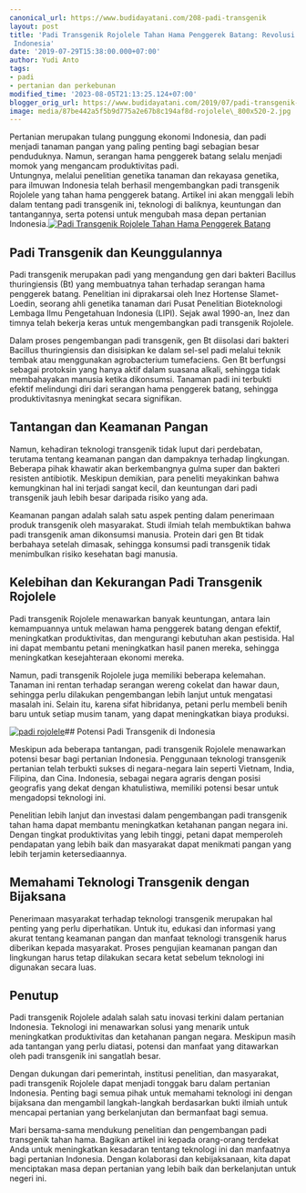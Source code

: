 ```yaml
---
canonical_url: https://www.budidayatani.com/208-padi-transgenik
layout: post
title: 'Padi Transgenik Rojolele Tahan Hama Penggerek Batang: Revolusi dalam Pertanian
 Indonesia'
date: '2019-07-29T15:38:00.000+07:00'
author: Yudi Anto
tags:
- padi
- pertanian dan perkebunan
modified_time: '2023-08-05T21:13:25.124+07:00'
blogger_orig_url: https://www.budidayatani.com/2019/07/padi-transgenik-rojolele-tahan-hama.html
image: media/87be442a5f5b9d775a2e67b8c194af8d-rojolele\_800x520-2.jpg
---
```

Pertanian merupakan tulang punggung ekonomi Indonesia, dan padi menjadi tanaman pangan yang paling penting bagi sebagian besar penduduknya. Namun, serangan hama penggerek batang selalu menjadi momok yang mengancam produktivitas padi.   
Untungnya, melalui penelitian genetika tanaman dan rekayasa genetika, para ilmuwan Indonesia telah berhasil mengembangkan padi transgenik Rojolele yang tahan hama penggerek batang. Artikel ini akan menggali lebih dalam tentang padi transgenik ini, teknologi di baliknya, keuntungan dan tantangannya, serta potensi untuk mengubah masa depan pertanian Indonesia.[![Padi Transgenik Rojolele Tahan Hama Penggerek Batang](https://blogger.googleusercontent.com/img/b/R29vZ2xl/AVvXsEgUOLjQafImDDlCy73nabwLkiwr2VTU9ojZya6tQK96zXAXXTSSB4msQr-qWjZnqlYIrgQJI8cqFfNPGd4qWWBXz5xWVO_PnHYpB6SFl0x4QBGiyIMeLd7jbev9QF0eWSGQaP161DDR6smQ_tMY7v35Qdr46J4TAa3em5goNFd2k20evyHdF5pThGSGOo7y/w640-h416/rojolele_800x520-2.jpg)](https://blogger.googleusercontent.com/img/b/R29vZ2xl/AVvXsEgUOLjQafImDDlCy73nabwLkiwr2VTU9ojZya6tQK96zXAXXTSSB4msQr-qWjZnqlYIrgQJI8cqFfNPGd4qWWBXz5xWVO_PnHYpB6SFl0x4QBGiyIMeLd7jbev9QF0eWSGQaP161DDR6smQ_tMY7v35Qdr46J4TAa3em5goNFd2k20evyHdF5pThGSGOo7y/s440/rojolele_800x520-2.jpg)  
## Padi Transgenik dan Keunggulannya

Padi transgenik merupakan padi yang mengandung gen dari bakteri Bacillus thuringiensis (Bt) yang membuatnya tahan terhadap serangan hama penggerek batang. Penelitian ini diprakarsai oleh Inez Hortense Slamet-Loedin, seorang ahli genetika tanaman dari Pusat Penelitian Bioteknologi Lembaga Ilmu Pengetahuan Indonesia (LIPI). Sejak awal 1990-an, Inez dan timnya telah bekerja keras untuk mengembangkan padi transgenik Rojolele.

Dalam proses pengembangan padi transgenik, gen Bt diisolasi dari bakteri Bacillus thuringiensis dan disisipkan ke dalam sel-sel padi melalui teknik tembak atau menggunakan agrobacterium tumefaciens. Gen Bt berfungsi sebagai protoksin yang hanya aktif dalam suasana alkali, sehingga tidak membahayakan manusia ketika dikonsumsi. Tanaman padi ini terbukti efektif melindungi diri dari serangan hama penggerek batang, sehingga produktivitasnya meningkat secara signifikan.

## Tantangan dan Keamanan Pangan

Namun, kehadiran teknologi transgenik tidak luput dari perdebatan, terutama tentang keamanan pangan dan dampaknya terhadap lingkungan. Beberapa pihak khawatir akan berkembangnya gulma super dan bakteri resisten antibiotik. Meskipun demikian, para peneliti meyakinkan bahwa kemungkinan hal ini terjadi sangat kecil, dan keuntungan dari padi transgenik jauh lebih besar daripada risiko yang ada.

Keamanan pangan adalah salah satu aspek penting dalam penerimaan produk transgenik oleh masyarakat. Studi ilmiah telah membuktikan bahwa padi transgenik aman dikonsumsi manusia. Protein dari gen Bt tidak berbahaya setelah dimasak, sehingga konsumsi padi transgenik tidak menimbulkan risiko kesehatan bagi manusia.

## Kelebihan dan Kekurangan Padi Transgenik Rojolele

Padi transgenik Rojolele menawarkan banyak keuntungan, antara lain kemampuannya untuk melawan hama penggerek batang dengan efektif, meningkatkan produktivitas, dan mengurangi kebutuhan akan pestisida. Hal ini dapat membantu petani meningkatkan hasil panen mereka, sehingga meningkatkan kesejahteraan ekonomi mereka.

Namun, padi transgenik Rojolele juga memiliki beberapa kelemahan. Tanaman ini rentan terhadap serangan wereng cokelat dan hawar daun, sehingga perlu dilakukan pengembangan lebih lanjut untuk mengatasi masalah ini. Selain itu, karena sifat hibridanya, petani perlu membeli benih baru untuk setiap musim tanam, yang dapat meningkatkan biaya produksi.

[![padi rojolele](https://blogger.googleusercontent.com/img/b/R29vZ2xl/AVvXsEhZiw_5mkIIJY8cDy6FJYAQ631-QBN2O2dqngrYodyTjKGOF1JN84K8B_Q0qH388VRV0GPq3yCOFfZU0432HvQfPJQlimbuk9SCh_-xg6Cu8fR9V8hk6w7DPoWKrtZ71XOmJV5cNk9OgD_TBH78sreLX1hWtDmmRt3Mkdr5xQcwHJTPQJei9rYR19ft5R7X/w550-h640/rojolele_516x600.jpg)](https://blogger.googleusercontent.com/img/b/R29vZ2xl/AVvXsEhZiw_5mkIIJY8cDy6FJYAQ631-QBN2O2dqngrYodyTjKGOF1JN84K8B_Q0qH388VRV0GPq3yCOFfZU0432HvQfPJQlimbuk9SCh_-xg6Cu8fR9V8hk6w7DPoWKrtZ71XOmJV5cNk9OgD_TBH78sreLX1hWtDmmRt3Mkdr5xQcwHJTPQJei9rYR19ft5R7X/s450/rojolele_516x600.jpg)## Potensi Padi Transgenik di Indonesia

Meskipun ada beberapa tantangan, padi transgenik Rojolele menawarkan potensi besar bagi pertanian Indonesia. Penggunaan teknologi transgenik pertanian telah terbukti sukses di negara-negara lain seperti Vietnam, India, Filipina, dan Cina. Indonesia, sebagai negara agraris dengan posisi geografis yang dekat dengan khatulistiwa, memiliki potensi besar untuk mengadopsi teknologi ini.

Penelitian lebih lanjut dan investasi dalam pengembangan padi transgenik tahan hama dapat membantu meningkatkan ketahanan pangan negara ini. Dengan tingkat produktivitas yang lebih tinggi, petani dapat memperoleh pendapatan yang lebih baik dan masyarakat dapat menikmati pangan yang lebih terjamin ketersediaannya.

## Memahami Teknologi Transgenik dengan Bijaksana

Penerimaan masyarakat terhadap teknologi transgenik merupakan hal penting yang perlu diperhatikan. Untuk itu, edukasi dan informasi yang akurat tentang keamanan pangan dan manfaat teknologi transgenik harus diberikan kepada masyarakat. Proses pengujian keamanan pangan dan lingkungan harus tetap dilakukan secara ketat sebelum teknologi ini digunakan secara luas.

## Penutup

Padi transgenik Rojolele adalah salah satu inovasi terkini dalam pertanian Indonesia. Teknologi ini menawarkan solusi yang menarik untuk meningkatkan produktivitas dan ketahanan pangan negara. Meskipun masih ada tantangan yang perlu diatasi, potensi dan manfaat yang ditawarkan oleh padi transgenik ini sangatlah besar.

Dengan dukungan dari pemerintah, institusi penelitian, dan masyarakat, padi transgenik Rojolele dapat menjadi tonggak baru dalam pertanian Indonesia. Penting bagi semua pihak untuk memahami teknologi ini dengan bijaksana dan mengambil langkah-langkah berdasarkan bukti ilmiah untuk mencapai pertanian yang berkelanjutan dan bermanfaat bagi semua.

Mari bersama-sama mendukung penelitian dan pengembangan padi transgenik tahan hama. Bagikan artikel ini kepada orang-orang terdekat Anda untuk meningkatkan kesadaran tentang teknologi ini dan manfaatnya bagi pertanian Indonesia. Dengan kolaborasi dan kebijaksanaan, kita dapat menciptakan masa depan pertanian yang lebih baik dan berkelanjutan untuk negeri ini.

